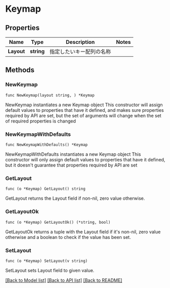 # Keymap

## Properties

Name | Type | Description | Notes
------------ | ------------- | ------------- | -------------
**Layout** | **string** | 指定したいキー配列の名称 | 

## Methods

### NewKeymap

`func NewKeymap(layout string, ) *Keymap`

NewKeymap instantiates a new Keymap object
This constructor will assign default values to properties that have it defined,
and makes sure properties required by API are set, but the set of arguments
will change when the set of required properties is changed

### NewKeymapWithDefaults

`func NewKeymapWithDefaults() *Keymap`

NewKeymapWithDefaults instantiates a new Keymap object
This constructor will only assign default values to properties that have it defined,
but it doesn't guarantee that properties required by API are set

### GetLayout

`func (o *Keymap) GetLayout() string`

GetLayout returns the Layout field if non-nil, zero value otherwise.

### GetLayoutOk

`func (o *Keymap) GetLayoutOk() (*string, bool)`

GetLayoutOk returns a tuple with the Layout field if it's non-nil, zero value otherwise
and a boolean to check if the value has been set.

### SetLayout

`func (o *Keymap) SetLayout(v string)`

SetLayout sets Layout field to given value.



[[Back to Model list]](../README.md#documentation-for-models) [[Back to API list]](../README.md#documentation-for-api-endpoints) [[Back to README]](../README.md)


